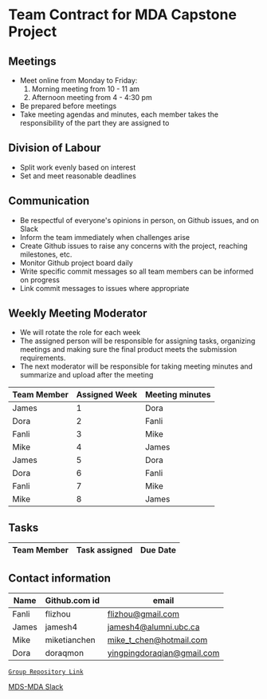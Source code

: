  # Team Contract for MDA Capstone Project
## Meetings
* Meet online from Monday to Friday:
	1. Morning meeting from 10 - 11 am
	2. Afternoon meeting from 4 - 4:30 pm
* Be prepared before meetings
* Take meeting agendas and minutes, each member takes the responsibility of the part they are assigned to

## Division of Labour
* Split work evenly based on interest
* Set and meet reasonable deadlines

## Communication
* Be respectful of everyone's opinions in person, on Github issues, and on Slack
* Inform the team immediately when challenges arise
* Create Github issues to raise any concerns with the project, reaching milestones, etc.
* Monitor Github project board daily
* Write specific commit messages so all team members can be informed on progress
* Link commit messages to issues where appropriate

## Weekly Meeting Moderator
* We will rotate the role for each week
* The assigned person will be responsible for assigning tasks, organizing meetings and making sure the final product meets the submission requirements.
* The next moderator will be responsible for taking meeting minutes and summarize and upload after the meeting

|Team Member| Assigned Week| Meeting minutes|
|---|---|---|
|James|1|Dora|
|Dora|2|Fanli|
|Fanli|3|Mike|
|Mike|4|James|
|James|5|Dora|
|Dora|6|Fanli|
|Fanli|7|Mike|
|Mike|8|James|

## Tasks
|Team Member| Task assigned | Due Date|
|---|---|---|

## Contact information
|Name|Github.com id|email|
|----|-------------|---|
|Fanli|flizhou|flizhou@gmail.com|
|James|jamesh4|jamesh4@alumni.ubc.ca|
|Mike|miketianchen|mike_t_chen@hotmail.com|
|Dora|doraqmon|yingpingdoraqian@gmail.com|

[`Group Repository Link`](https://github.com/UBC-MDS/591_capstone_2020-mda-mds)

[MDS-MDA Slack](mds-mda.slack.com)

